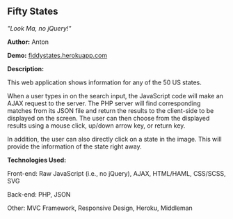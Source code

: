 Fifty States
--------------
*"Look Ma, no jQuery!"*



**Author:** Anton

**Demo:** [fiddystates.herokuapp.com](http://fiddystates.herokuapp.com/)

**Description:**

This web application shows information for any of the 50 US states.

When a user types in on the search input, the JavaScript
code will make an AJAX request to the server.  The PHP server will find 
corresponding matches from its JSON file and return the results to the 
client-side to be displayed on the screen.  The user can then choose from the
displayed results using a mouse click, up/down arrow key, or return key.

In addition, the user can also directly click on a state in the image.  This
will provide the information of the state right away.


**Technologies Used:**


Front-end: 
Raw JavaScript (i.e., no jQuery), AJAX, HTML/HAML, CSS/SCSS, SVG

Back-end: 
PHP, JSON

Other:
MVC Framework, Responsive Design, Heroku, Middleman

